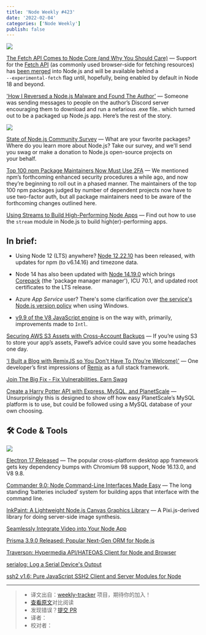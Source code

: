 ```yaml
---
title: 'Node Weekly #423'
date: '2022-02-04'
categories: ['Node Weekly']
publish: false
---
```


[![](https://res.cloudinary.com/cpress/image/upload/w_1280,e_sharpen:60/lvqsdsrcgzfperdutlen.jpg)](https://nodeweekly.com/link/119376/web)
<!--以上是预览信息，图片一张或限制百字左右，前者优先-->
<!-- more -->
[The Fetch API Comes to Node Core (and Why You Should Care)](https://nodeweekly.com/link/119376/web "fusebit.io") — Support for the [Fetch API](https://nodeweekly.com/link/119377/web) (as commonly used browser-side for fetching resources) has [been merged](https://nodeweekly.com/link/119378/web) into Node.js and will be available behind a `‑‑experimental‑fetch` flag until, hopefully, being enabled by default in Node 18 and beyond.

['How I Reversed a Node.js Malware and Found The Author'](https://nodeweekly.com/link/119379/web "t.co") — Someone was sending messages to people on the author’s Discord server encouraging them to download and run a nefarious .exe file.. which turned out to be a packaged up Node.js app. Here’s the rest of the story.

[![](https://copm.s3.amazonaws.com/f637e816.png)](https://nodeweekly.com/link/119354/web)

[State of Node.js Community Survey](https://nodeweekly.com/link/119354/web "appsignal2.typeform.com") — What are your favorite packages? Where do you learn more about Node.js? Take our survey, and we'll send you swag or make a donation to Node.js open-source projects on your behalf.

[Top 100 npm Package Maintainers Now Must Use 2FA](https://nodeweekly.com/link/119356/web "github.blog") — We mentioned npm’s forthcoming enhanced security procedures a while ago, and now they’re beginning to roll out in a phased manner. The maintainers of the top 100 npm packages judged by number of dependent projects now have to use two-factor auth, but all package maintainers need to be aware of the forthcoming changes outlined here.

[Using Streams to Build High-Performing Node Apps](https://nodeweekly.com/link/119355/web "blog.appsignal.com") — Find out how to use the `stream` module in Node.js to build high(er)-performing apps.

## **In brief:**

*   Using Node 12 (LTS) anywhere? [Node 12.22.10](https://nodeweekly.com/link/119357/web) has been released, with updates for npm (to v6.14.16) and timezone data.
    
*   Node 14 has also been updated with [Node 14.19.0](https://nodeweekly.com/link/119358/web) which brings [Corepack](https://nodeweekly.com/link/119359/web) (the 'package manager manager'), ICU 70.1, and updated root certificates to the LTS release.
    
*   Azure _App Service_ user? There's some clarification over [the service's Node.js version policy](https://nodeweekly.com/link/119360/web) when using Windows.
    
*   [v9.9 of the V8 JavaScript engine](https://nodeweekly.com/link/119361/web) is on the way with, primarily, improvements made to `Intl`.
    
[Securing AWS S3 Assets with Cross-Account Backups](https://nodeweekly.com/link/119363/web "pawelurbanek.com") — If you’re using S3 to store your app’s assets, Paweł’s advice could save you some headaches one day.

['I Built a Blog with RemixJS so You Don't Have To (You're Welcome)'](https://nodeweekly.com/link/119364/web "blog.openreplay.com") — One developer’s first impressions of [Remix](https://nodeweekly.com/link/119365/web) as a full stack framework.

[Join The Big Fix - Fix Vulnerabilities. Earn Swag](https://nodeweekly.com/link/119366/web "snyk.io")

[Create a Harry Potter API with Express, MySQL, and PlanetScale](https://nodeweekly.com/link/119367/web "planetscale.com") — Unsurprisingly this is designed to show off how easy PlanetScale’s MySQL platform is to use, but could be followed using a MySQL database of your own choosing.

## 🛠 Code & Tools

[![](https://res.cloudinary.com/cpress/image/upload/w_1280,e_sharpen:60/o7xcteusarxzfzdwhk2e.jpg)](https://nodeweekly.com/link/119368/web)

[Electron 17 Released](https://nodeweekly.com/link/119368/web "www.electronjs.org") — The popular cross-platform desktop app framework gets key dependency bumps with Chromium 98 support, Node 16.13.0, and V8 9.8.

[Commander 9.0: Node Command-Line Interfaces Made Easy](https://nodeweekly.com/link/119369/web "github.com") — The long standing ‘batteries included’ system for building apps that interface with the command line.

[InkPaint: A Lightweight Node.js Canvas Graphics Library](https://nodeweekly.com/link/119370/web "github.com") — A Pixi.js-derived library for doing server-side image synthesis.

[Seamlessly Integrate Video into Your Node App](https://nodeweekly.com/link/119371/web "get.mux.com")

[Prisma 3.9.0 Released: Popular Next-Gen ORM for Node.js](https://nodeweekly.com/link/119372/web)  

[Traverson: Hypermedia API/HATEOAS Client for Node and Browser](https://nodeweekly.com/link/119373/web)  

[serialog: Log a Serial Device's Output](https://nodeweekly.com/link/119374/web)  

[ssh2 v1.6: Pure JavaScript SSH2 Client and Server Modules for Node](https://nodeweekly.com/link/119375/web)  

---
> * 译文出自：[weekly-tracker](https://github.com/FEDarling/weekly-tracker) 项目，期待你的加入！
> * [查看原文]()对比阅读
> * 发现错误？[提交 PR](https://github.com/FEDarling/weekly-tracker/blob/main/node_weekly/423/README.md)
> * 译者：
> * 校对者：
